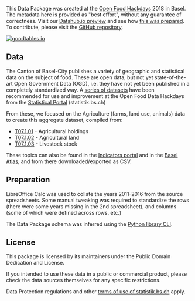 This Data Package was created at the [Open Food Hackdays](https://hack.opendata.ch/project/170) 2018 in Basel. The metadata here is provided as "best effort", without any guarantee of correctness. Visit our [Datahub.io preview](https://datahub.io/loleg/foodstats-basel) and see how [this was prepared](https://github.com/foodopendata/food-datasets/issues/11). To contribute, please visit the [GitHub repository](https://github.com/foodopendata/foodstats-basel/issues).

[![goodtables.io](https://goodtables.io/badge/github/foodopendata/foodstats-basel.svg)](https://goodtables.io/github/foodopendata/foodstats-basel)

## Data

The Canton of Basel-City publishes a variety of geographic and statistical data on the subject of food. These are open data, but not yet state-of-the-art Open Government Data (OGD), i.e. they have not yet been published in a completely standardized way. A [series of datasets](https://github.com/foodopendata/food-datasets/issues/11) have been recommended for use and improvement at the Open Food Data Hackdays from the [Statistical Portal](http://www.statistik.bs.ch/zahlen/tabellen.html) (statistik.bs.ch)

From these, we focused on the Agriculture (farms, land use, animals) data to create this aggregate dataset, compiled from:

- [T07.1.01](http://www.statistik.bs.ch/dam/jcr:b29e2d0a-97be-43f2-870e-8d6fa8df3a4f/t07-1-01.xlsx) - Agricultural holdings
- [T07.1.02](http://www.statistik.bs.ch/dam/jcr:dcd5b5d6-00e1-42fb-bd5f-136666a9fa5a/t07-1-02.xlsx) - Agricultural land
- [T07.1.03](http://www.statistik.bs.ch/dam/jcr:b279759b-b641-4b9c-81bd-755bafa746aa/t07-1-03.xlsx) - Livestock stock

These topics can also be found in the [Indicators portal](http://www.statistik.bs.ch/zahlen/indikatoren/portal.html) and in the [Basel Atlas](https://www.basleratlas.ch/mobile.php), and from there downloaded/exported as CSV.

## Preparation

LibreOffice Calc was used to collate the years 2011-2016 from the source spreadsheets. Some manual tweaking was required to standardize the rows (there were some years missing in the 2nd spreadsheet), and columns (some of which were defined across rows, etc.)

The Data Package schema was inferred using the [Python library CLI](https://github.com/frictionlessdata/datapackage-py#cli).

## License

This package is licensed by its maintainers under the Public Domain Dedication
and License.

If you intended to use these data in a public or commercial product, please
check the data sources themselves for any specific restrictions.

Data Protection regulations and other [terms of use of statistik.bs.ch](http://www.statistik.bs.ch/system/disclaimer.html) apply.
